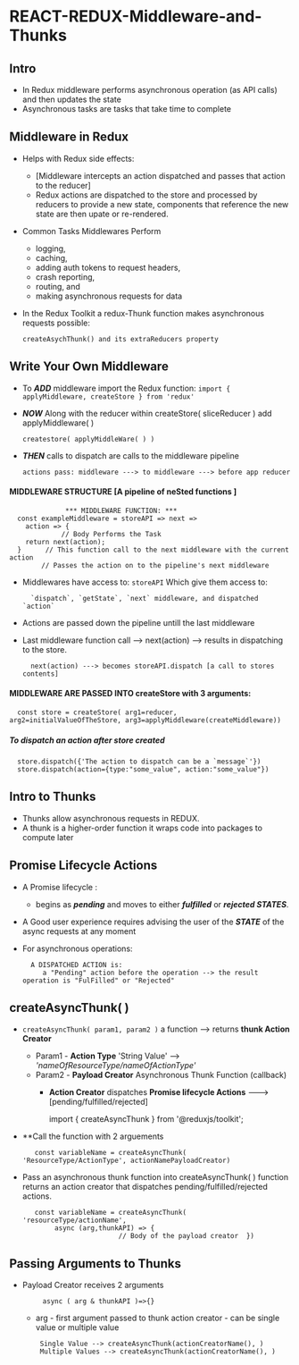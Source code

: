 # REACT-REDUX-Middleware-and-Thunks

## Intro 
- In Redux middleware performs asynchronous operation (as API calls) and then updates the state
- Asynchronous tasks are tasks that take time to complete
## Middleware in Redux
- Helps with Redux side effects: 
   - [Middleware intercepts an action dispatched and passes that action to the reducer]
   - Redux actions are dispatched to the store and processed by reducers to provide a new state, components that reference the new state are then upate or re-rendered.
- Common Tasks Middlewares Perform
  - logging,
  - caching,
  - adding auth tokens to request headers,
  - crash reporting,
  - routing, and 
  - making asynchronous requests for data
- In the Redux Toolkit a redux-Thunk function makes asynchronous requests possible:

      createAsychThunk() and its extraReducers property
## Write Your Own Middleware
- To __*ADD*__ middleware import the Redux function: `import { applyMiddleware, createStore } from 'redux'`
- __*NOW*__ Along with the reducer within createStore( sliceReducer ) add applyMiddleware( )

      createstore( applyMiddleWare( ) )
- __*THEN*__ calls to dispatch are calls to the middleware pipeline

      actions pass: middleware ---> to middleware ---> before app reducer
#### MIDDLEWARE STRUCTURE [A pipeline of neSted functions ] 

                  *** MIDDLEWARE FUNCTION: ***
      const exampleMiddleware = storeAPI => next =>
        action => {
                 // Body Performs the Task
        return next(action);       
      }      // This function call to the next middleware with the current action
            // Passes the action on to the pipeline's next middleware
- Middlewares have access to: `storeAPI` Which give them access to:

        `dispatch`, `getState`, `next` middleware, and dispatched `action`
- Actions are passed down the pipeline untill the last middleware
- Last middleware function call --> next(action) --> results in dispatching to the store.

        next(action) ---> becomes storeAPI.dispatch [a call to stores contents]
#### MIDDLEWARE ARE PASSED INTO createStore with 3 arguments:

      const store = createStore( arg1=reducer, arg2=initialValueOfTheStore, arg3=applyMiddleware(createMiddleware))
##### To dispatch an action after store created

      store.dispatch({'The action to dispatch can be a `message`'})
      store.dispatch(action={type:"some_value", action:"some_value"})
## Intro to Thunks
- Thunks allow asynchronous requests in REDUX.
- A thunk is a higher-order function it wraps code into packages to compute later
## Promise Lifecycle Actions
- A Promise lifecycle :
   - begins as __*pending*__ and moves to either __*fulfilled*__ or __*rejected STATES*__.
- A Good user experience requires advising the user of the __*STATE*__ of the async requests at any moment
- For asynchronous operations:

        A DISPATCHED ACTION is:
           a "Pending" action before the operation --> the result operation is "FulFilled" or "Rejected"

## createAsyncThunk( )
- `createAsyncThunk( param1, param2 )` a function --> returns __thunk Action Creator__
  - Param1 - __Action Type__ 'String Value' --> *'nameOfResourceType/nameOfActionType'*
  - Param2 - __Payload Creator__ Asynchronous Thunk Function (callback) 
      - __Action Creator__ dispatches __Promise lifecycle Actions__ ---> [pending/fulfilled/rejected]

        import { createAsyncThunk } from '@reduxjs/toolkit';
- **Call the function with 2 arguements

         const variableName = createAsyncThunk( 'ResourceType/ActionType', actionNamePayloadCreator)

- Pass an asynchronous thunk function into createAsyncThunk( ) function returns an action creator that dispatches pending/fulfilled/rejected actions.

         const variableName = createAsyncThunk( 'resourceType/actionName',
              async (arg,thunkAPI) => {
                              // Body of the payload creator  })
## Passing Arguments to Thunks
- Payload Creator receives 2 arguments
  
           async ( arg & thunkAPI )=>{}
   - arg - first argument passed to thunk action creator
         - can be single value or multiple value

          Single Value --> createAsyncThunk(actionCreatorName(), )
          Multiple Values --> createAsyncThunk(actionCreatorName(), )
  

